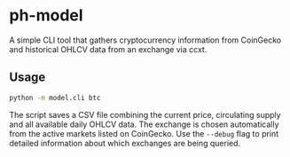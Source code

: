 # ph-model

A simple CLI tool that gathers cryptocurrency information from CoinGecko and
historical OHLCV data from an exchange via ccxt.

## Usage

```bash
python -m model.cli btc
```

The script saves a CSV file combining the current price, circulating supply and
all available daily OHLCV data. The exchange is chosen automatically from the
active markets listed on CoinGecko. Use the `--debug` flag to print detailed
information about which exchanges are being queried.
